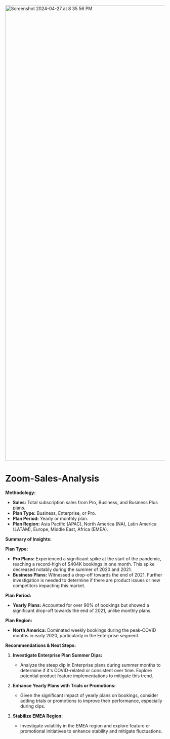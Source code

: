 <img width="1440" alt="Screenshot 2024-04-27 at 8 35 56 PM" src="https://github.com/Shamil-Millette/Zoom-Sales-Analysis-/assets/162630888/821e5356-4eae-4f4e-9bd5-511bfb7f966f">


# Zoom-Sales-Analysis

**Methodology:**

- **Sales:** Total subscription sales from Pro, Business, and Business Plus plans.
- **Plan Type:** Business, Enterprise, or Pro.
- **Plan Period:** Yearly or monthly plan.
- **Plan Region:** Asia Pacific (APAC), North America (NA), Latin America (LATAM), Europe, Middle East, Africa (EMEA).

**Summary of Insights:**

**Plan Type:**

- **Pro Plans:** Experienced a significant spike at the start of the pandemic, reaching a record-high of $404K bookings in one month. This spike decreased notably during the summer of 2020 and 2021.
- **Business Plans:** Witnessed a drop-off towards the end of 2021. Further investigation is needed to determine if there are product issues or new competitors impacting this market.

**Plan Period:**

- **Yearly Plans:** Accounted for over 90% of bookings but showed a significant drop-off towards the end of 2021, unlike monthly plans.

**Plan Region:**

- **North America:** Dominated weekly bookings during the peak-COVID months in early 2020, particularly in the Enterprise segment.
  
**Recommendations & Next Steps:**

1. **Investigate Enterprise Plan Summer Dips:**
   - Analyze the steep dip in Enterprise plans during summer months to determine if it's COVID-related or consistent over time. Explore potential product feature implementations to mitigate this trend.

2. **Enhance Yearly Plans with Trials or Promotions:**
   - Given the significant impact of yearly plans on bookings, consider adding trials or promotions to improve their performance, especially during dips.

3. **Stabilize EMEA Region:**
   - Investigate volatility in the EMEA region and explore feature or promotional initiatives to enhance stability and mitigate fluctuations.


